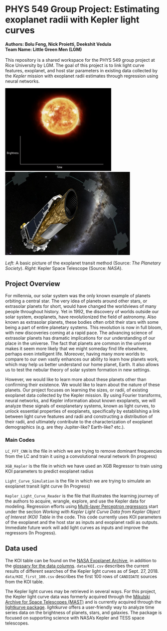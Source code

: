 # PHYS 549 Group Project: Estimating exoplanet radii with Kepler light curves
**Authors:  Bolu Feng, Nick Proietti, Deekshit Vedula**
<br/>
**Team Name: Little Green Men (LGM)**
<br/>
<br/>
This repository is a shared workspace for the PHYS 549 group project at Rice University by LGM. The goal of this project is to link
light curve features, exoplanet, and host star parameters in existing data collected by the *Kepler* mission with exoplanet radii estimates through regression using neural networks.

<p float="left">
  <img src="README_figures/cheops-transit-method.gif" width="340" />
  <img src="README_figures/Kepler.png" width="400" /> 
</p>

*Left*: A basic picture of the exoplanet transit method (Source: *The Planetary Society*). *Right*: Kepler Space Telescope (Source: *NASA*).

## Project Overview

For millennia, our solar system was the only known example of planets orbiting
a central star. The very idea of planets around other stars, or extrasolar planets
for short, would have changed the worldviews of many people throughout history.
Yet in 1992, the discovery of worlds outside our solar system, exoplanets,
have revolutionized the field of astronomy. Also known as extrasolar planets,
these bodies often orbit their stars with some being a part of entire planetary
systems. This revolution is now in full bloom, with new discoveries coming at a
rapid pace. The advancing science of extrasolar planets has dramatic implications
for our understanding of our place in the universe. The fact that planets
are common in the universe makes it seem more likely that we might someday
find life elsewhere, perhaps even intelligent life. Moreover, having many more
worlds to compare to our own vastly enhances our ability to learn how planets
work, which may help us better understand our home planet, Earth. It also
allows us to test the nebular theory of solar system formation in new settings.

However, we would like to learn more about these planets other than confirming
their existence. We would like to learn about the nature of these planets.
Our project focuses on learning the sizes, or radii, of existing exoplanet data
collected by the Kepler mission. By using Fourier transforms, neural networks,
and Kepler information about known exoplanets, we will analyze these signals
of exoplanetary systems, known as light curves, to unlock essential properties of
exoplanets, specifically by establishing a link between light curve features and
radii and constructing a distribution of their radii, and ultimately contribute
to the characterization of exoplanet demographics (e.g. are they Jupiter-like?
Earth-like? etc.).

### Main Codes
`LC_FFT_CNN` is the file in which we are trying to remove dominant frequencies from the LC and train it using a convolutional neural network (In progress)

`XGB_Kepler` is the file in which we have used an XGB Regressor to train using KOI parameters to predict exoplanet radius

`Light_Curve_Simulation` is the file in which we are trying to simulate an exoplanet transit light curve (In Progress)

`Kepler_Light_Curve_Reader` is the file that illustrates the learning journey of the authors to acquire, wrangle, explore, and use the Kepler data for modeling. Regression efforts using [Multi-layer Perceptron regressors](https://scikit-learn.org/stable/modules/generated/sklearn.neural_network.MLPRegressor.html#sklearn.neural_network.MLPRegressor) start under the section *Working with Kepler Light Curve Data from Kepler Object of Interest (KOI) Table* in the code. This code currently uses KOI parameters of the exoplanet and the host star as inputs and exoplanet radii as outputs. Immediate future work will add light curves as inputs and improve the regressors (In Progress).

## Data used 
The KOI table can be found on the [NASA Exoplanet Archive](https://exoplanetarchive.ipac.caltech.edu/cgi-bin/TblView/nph-tblView?app=ExoTbls&config=cumulative), in addition to the [glossary for the data columns](https://exoplanetarchive.ipac.caltech.edu/docs/API_kepcandidate_columns.html). `data/KOI.csv` describes the current results of different searches of the Kepler light curves as of Sept. 27, 2018. `data/KOI_first_100.csv` describes the first 100 rows of `CANDIDATE` sources from the KOI table.
 
The Kepler light curves may be retrieved in several ways. For this project, the Kepler light curve data was formerly acquired through the [Mikulski Archive for Space Telescopes (MAST)](https://stdatu.stsci.edu/k2/data_search/search.php) and is currently acquired through the [lightkurve package](https://docs.lightkurve.org/). *lightkurve* offers a user-friendly way to analyze time series data on the brightness of planets, stars, and galaxies. The package is focused on supporting science with NASA’s Kepler and TESS space telescopes.

